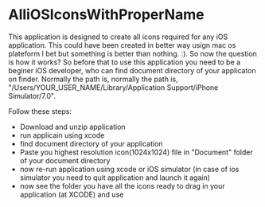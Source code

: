 AlliOSIconsWithProperName
=========================

This application is designed to create all icons required for any iOS application. This could have been created in better way usign mac os plateform I bet but something is better than nothing. :). So now the question is how it works? So before that to use this application you need to be a beginer iOS developer, who can find document directory of your applicaton on finder. Normally the path is, normally the path is, "/Users/YOUR_USER_NAME/Library/Application Support/iPhone Simulator/7.0".

Follow these steps:
 - Download and unzip application
 - run applicain using xcode
 - find document directory of your application
 - Paste you highest resolution icon(1024x1024) file in "Document" folder of your document directory
 - now re-run application using xcode or iOS simulator (in case of ios simulator you need to quit application and launch it again)
 - now see the folder you have all the icons ready to drag in your application (at XCODE) and use

